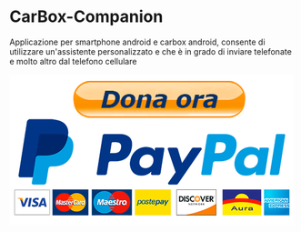 # CarBox-Companion
Applicazione per smartphone android e carbox android, consente di utilizzare un'assistente personalizzato e che è in grado di inviare telefonate e molto altro dal telefono cellulare

<a href="https://www.paypal.com/donate/?business=3LPTNPJ2RV6U8&no_recurring=0&item_name=Offrimi+un+caff%C3%A8+se+ti+va+per+contribuire+allo+sviluppo+dell%27applicazione&currency_code=EUR">
  <img src="https://github.com/Ferrazzi/CarBox-Companion/blob/main/Assets/DonaPayPal.png" alt="Donate with PayPal" />
</a>
